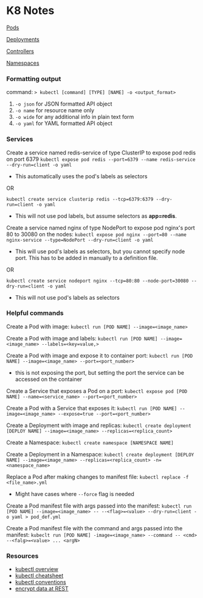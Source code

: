 # K8 Notes

[Pods](core-concepts/pods.md)

[Deployments](core-concepts/deployments.md)

[Controllers](core-concepts/controller.md)

[Namespaces](core-concepts/namespaces.md)

### Formatting output

command:
`> kubectl [command] [TYPE] [NAME] -o <output_format>`

1. `-o json` for JSON formatted API object
2. `-o name` for resource name only
3. `-o wide` for any additional info in plain text form
4. `-o yaml` for YAML formatted API object


### Services
Create a service named redis-service of type ClusterIP to
expose pod redis on port 6379
`kubectl expose pod redis --port=6379 --name redis-service --dry-run=client -o yaml`
- This automatically uses the pod's labels as selectors

OR

`kubectl create service clusterip redis --tcp=6379:6379 --dry-run=client -o yaml`
- This will not use pod labels, but assume selectors as **app=redis**.

Create a service named nginx of type NodePort to expose
pod nginx's port 80 to 30080 on the nodes:
`kubectl expose pod nginx --port=80 --name nginx-service --type=NodePort --dry-run=client -o yaml`
- This will use pod's labels as selectors, but you cannot specify node port.
  This has to be added in manually to a definition file.

OR

`kubectl create service nodeport nginx --tcp=80:80 --node-port=30080 --dry-run=client -o yaml`
- This will not use pod's labels as selectors


### Helpful commands
Create a Pod with image:
`kubectl run [POD NAME] --image=<image_name>`

Create a Pod with image and labels:
`kubectl run [POD NAME] --image=<image_name> --labels=<key=value,>`

Create a Pod with image and expose it to container port:
`kubectl run [POD NAME] --image=<image_name> --port=<port_number>`
- this is not exposing the port, but setting the port the service
  can be accessed on the container

Create a Service that exposes a Pod on a port:
`kubectl expose pod [POD NAME] --name=<service_name> --port=<port_number>`

Create a Pod with a Service that exposes it:
`kubectl run [POD NAME] --image=<image_name> --expose=true --port=<port_number>`

Create a Deployment with image and replicas:
`kubectl create deployment [DEPLOY NAME] --image=<image_name> --replicas=<replica_count>`

Create a Namespace:
`kubectl create namespace [NAMESPACE NAME]`

Create a Deployment in a Namespace:
`kubectl create deployment [DEPLOY NAME] --image=<image_name> --replicas=<replica_count> -n=<namespace_name>`

Replace a Pod after making changes to manifest file:
`kubectl replace -f <file_name>.yml`
- Might have cases where `--force` flag is needed

Create a Pod manifest file with args passed into the manifest:
`kubectl run [POD NAME] --image=<image_name> -- --<flag>=<value> --dry-run=client -o yaml > pod_def.yml`

Create a Pod manifest file with the command and args passed into the manifest:
`kubeclt run [POD NAME] -image=<image_name> --command -- <cmd> --<falg>=<value> ... <argN>`

### Resources
- [kubectl overview](https://kubernetes.io/docs/reference/kubectl/overview/)
- [kubectl cheatsheet](https://kubernetes.io/docs/reference/kubectl/cheatsheet/)
- [kubectl conventions](https://kubernetes.io/docs/reference/kubectl/conventions/)
- [encrypt data at REST](https://kubernetes.io/docs/tasks/administer-cluster/encrypt-data/)

